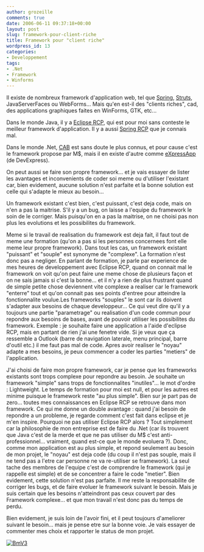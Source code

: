 ```yaml
---
author: grozeille
comments: true
date: 2006-06-11 09:37:18+00:00
layout: post
slug: framework-pour-client-riche
title: Framework pour "client riche"
wordpress_id: 13
categories:
- Developpement
tags:
- .Net
- Framework
- Winforms
---
```


Il existe de nombreux framework d'application web, tel que [Spring](http://www.springframework.org/), [Struts](http://struts.apache.org/), JavaServerFaces ou WebForms...
Mais qu'en est-il des "clients riches", cad, des applications graphiques faites en WinForms, GTK, etc...

Dans le monde Java, il y a [Eclipse RCP](http://wiki.eclipse.org/index.php/Rich_Client_Platform), qui est pour moi sans conteste le meilleur framework d'application. Il y a aussi [Spring RCP](http://spring-rich-c.sourceforge.net/) que je connais mal.

Dans le monde .Net, [CAB](http://www.gotdotnet.com/codegallery/codegallery.aspx?id=22f72167-af95-44ce-a6ca-f2eafbf2653c) est sans doute le plus connus, et pour cause c'est le framework propose par M$, mais il en existe d'autre comme [eXpressApp](http://www.devexpress.com/Products/NET/eXpressApp/) (de DevExpress).

On peut aussi se faire son propre framework... et je vais essayer de lister les avantages et inconvenients de coder soi meme ou d'utiliser l'existant car, bien evidement, aucune solution n'est parfaite et la bonne solution est celle qui s'adapte le mieux au besoin...

<!-- more -->Un framework existant c'est bien, c'est puissant, c'est deja code, mais on n'en a pas la maitrise. S'il y a un bug, on laisse a l'equipe du framework le soin de le corriger. Mais puisqu'on en a pas la maitrise, on ne choisi pas non plus les evolutions et les possibilites du framework.
Meme si le travail de realisation du framework est deja fait, il faut tout de meme une formation (qu'on a pas si les personnes concernees font elle meme leur propre framework). Dans tout les cas, un framework existant "puissant" et "souple" est synonyme de "complexe". La formation n'est donc pas a negliger. En parlant de formation, je parle par experience de mes heures de developpement avec Eclipse RCP, quand on connait mal le framework on voit qu'on peut faire une meme chose de plusieurs façon et on ne sais jamais si c'est la bonne... et il n'y a rien de plus frustrant quand de simple petite chose deviennent vite complexe a realiser car le framework "enterre" tout et qu'on connait pas ses points d'entree pour atteindre la fonctionnalite voulue.Les frameworks "souples" le sont car ils doivent s'adapter aux besoins de chaque developpeur... Ce qui veut dire qu'il y a toujours une partie "parametrage" ou realisation d'un code commun pour repondre aux besoins de bases, avant de pouvoir utiliser les possibilites du framework. Exemple : je souhaite faire une application a l'aide d'eclipse RCP, mais en partant de rien j'ai une fenetre vide. Si je veux que ça ressemble a Outlook (barre de navigation laterale, menu principal, barre d'outil etc.) il me faut pas mal de code. Apres avoir realiser le "noyau" adapte a mes besoins, je peux commencer a coder les parties "metiers" de l'application.

J'ai choisi de faire mon propre framework, car je pense que les frameworks existants sont trops complexe pour repondre au besoin. Je souhaite un framework "simple" sans trops de fonctionnalites "inutiles"... le mot d'ordre : Lightweight.
Le temps de formation pour moi est null, et pour les autres est minime puisque le framework reste "au plus simple".
Bien sur je part pas de zero... toutes mes connaissances en Eclipse RCP se retrouve dans mon framework. Ce qui me donne un double avantage : quand j'ai besoin de repondre a un probleme, je regarde comment c'est fait dans eclipse et je m'en inspire.
Pourquoi ne pas utiliser Eclipse RCP alors ? Tout simplement car la philosophie de mon entreprise est de faire du .Net (car ils trouvent que Java c'est de la merde et que ne pas utiliser du M$ c'est anti-professionnel... vraiment, quand est-ce que le monde evoluera ?).
Donc, comme mon application est au plus simple, et repond seulement au besoin de mon projet, le "noyau" est deja code (du coup il n'est pas souple, mais il ne tend pas a l'etre car personne ne va re-utiliser se framework). La seul tache des membres de l'equipe c'est de comprendre le framework (qui je rappelle est simple) et de se concentrer a faire le code "metier". Bien evidement, cette solution n'est pas parfaite. Il me reste la responsabilite de corriger les bugs, et de faire evoluer le framework suivant le besoin. Mais je suis certain que les besoins n'atteindront pas ceux couvert par des Framework complexe... et que mon travail n'est donc pas du temps de perdu.

Bien evidement, je suis loin de l'avoir fini, et il peut toujours d'ameliorer suivant le besoin... mais je pense etre sur la bonne voie. Je vais essayer de commenter mes choix et rapporter le status de mon projet.

[![BmV3](http://grozeille.files.wordpress.com/2006/06/BmV3.thumbnail.png)](http://grozeille.files.wordpress.com/2006/06/BmV3.png)
